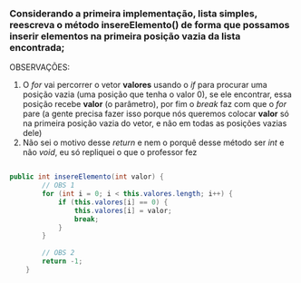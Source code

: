 ### Considerando a primeira implementação, lista simples, reescreva o método insereElemento() de forma que possamos inserir elementos na primeira posição vazia da lista encontrada;

OBSERVAÇÕES:

1. O *for* vai percorrer o vetor **valores** usando o *if* para procurar uma posição vazia (uma posição que tenha o valor 0), se ele encontrar, essa posição recebe **valor** (o parâmetro), por fim o *break* faz com que o *for* pare (a gente precisa fazer isso porque nós queremos colocar **valor** só na primeira posição vazia do vetor, e não em todas as posições vazias dele)
2. Não sei o motivo desse *return* e nem o porquê desse método ser *int* e não *void*, eu só repliquei o que o professor fez 

```java

public int insereElemento(int valor) {
        // OBS 1
        for (int i = 0; i < this.valores.length; i++) {
            if (this.valores[i] == 0) {
                this.valores[i] = valor;
                break;
            }
        }
        
        // OBS 2
        return -1;
    }

```
